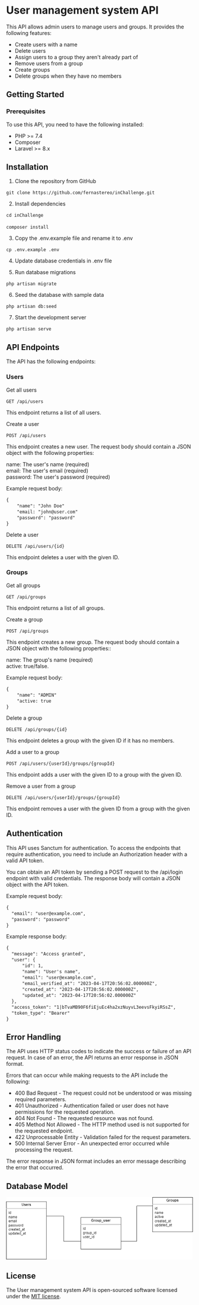 # User management system API

This API allows admin users to manage users and groups. It provides the following features:

-   Create users with a name
-   Delete users
-   Assign users to a group they aren't already part of
-   Remove users from a group
-   Create groups
-   Delete groups when they have no members

## Getting Started

### Prerequisites

To use this API, you need to have the following installed:

-   PHP >= 7.4
-   Composer
-   Laravel >= 8.x

## Installation

1. Clone the repository from GitHub

```
git clone https://github.com/fernastereo/inChallenge.git
```

2. Install dependencies

```
cd inChallenge

composer install
```

3. Copy the .env.example file and rename it to .env

```
cp .env.example .env
```

4. Update database credentials in .env file

5. Run database migrations

```
php artisan migrate
```

6. Seed the database with sample data

```
php artisan db:seed
```

7. Start the development server

```
php artisan serve
```

## API Endpoints

The API has the following endpoints:

### Users

Get all users

```
GET /api/users
```

This endpoint returns a list of all users.

Create a user

```
POST /api/users
```

This endpoint creates a new user. The request body should contain a JSON object with the following properties:

name: The user's name (required)<br>
email: The user's email (required)<br>
password: The user's password (required)

Example request body:

```
{
    "name": "John Doe"
    "email: "john@user.com"
    "password": "password"
}
```

Delete a user

```
DELETE /api/users/{id}
```

This endpoint deletes a user with the given ID.

### Groups

Get all groups

```
GET /api/groups
```

This endpoint returns a list of all groups.

Create a group

```
POST /api/groups
```

This endpoint creates a new group. The request body should contain a JSON object with the following properties::

name: The group's name (required)<br>
active: true/false.

Example request body:

```
{
    "name": "ADMIN"
    "active: true
}
```

Delete a group

```
DELETE /api/groups/{id}
```

This endpoint deletes a group with the given ID if it has no members.

Add a user to a group

```
POST /api/users/{userId}/groups/{groupId}
```

This endpoint adds a user with the given ID to a group with the given ID.

Remove a user from a group

```
DELETE /api/users/{userId}/groups/{groupId}
```

This endpoint removes a user with the given ID from a group with the given ID.

## Authentication

This API uses Sanctum for authentication. To access the endpoints that require authentication, you need to include an Authorization header with a valid API token.

You can obtain an API token by sending a POST request to the /api/login endpoint with valid credentials. The response body will contain a JSON object with the API token.

Example request body:

```
{
  "email": "user@example.com",
  "password": "password"
}
```

Example response body:

```
{
  "message": "Access granted",
  "user": {
      "id": 1,
      "name": "User's name",
      "email": "user@example.com",
      "email_verified_at": "2023-04-17T20:56:02.000000Z",
      "created_at": "2023-04-17T20:56:02.000000Z",
      "updated_at": "2023-04-17T20:56:02.000000Z"
  },
  "access_token": "1|bTvaMB90F6fiEjuEc4ha2xzNuyvL3eevsFkyiRSsZ",
  "token_type": "Bearer"
}
```

## Error Handling

The API uses HTTP status codes to indicate the success or failure of an API request. In case of an error, the API returns an error response in JSON format.

Errors that can occur while making requests to the API include the following:

-   400 Bad Request - The request could not be understood or was missing required parameters.
-   401 Unauthorized - Authentication failed or user does not have permissions for the requested operation.
-   404 Not Found - The requested resource was not found.
-   405 Method Not Allowed - The HTTP method used is not supported for the requested endpoint.
-   422 Unprocessable Entity - Validation failed for the request parameters.
-   500 Internal Server Error - An unexpected error occurred while processing the request.

The error response in JSON format includes an error message describing the error that occurred.

## Database Model

![Database Model](model.png)

## License

The User management system API is open-sourced software licensed under the [MIT license](https://opensource.org/licenses/MIT).
